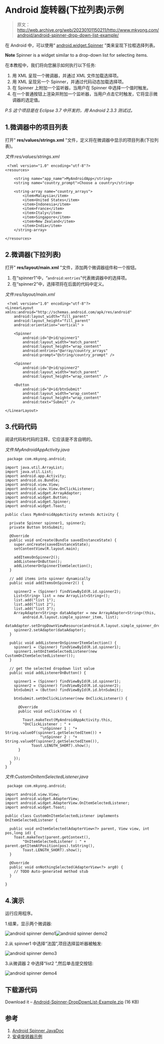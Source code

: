 # Android 旋转器(下拉列表)示例

> 原文：<http://web.archive.org/web/20230101150211/http://www.mkyong.com/android/android-spinner-drop-down-list-example/>

在 Android 中，可以使用“ [android.widget.Spinner](http://web.archive.org/web/20220121215439/https://developer.android.com/reference/android/widget/Spinner.html) ”类来呈现下拉框选择列表。

**Note**
Spinner is a widget similar to a drop-down list for selecting items.

在本教程中，我们将向您展示如何执行以下任务:

1.  用 XML 呈现一个微调器，并通过 XML 文件加载选择项。
2.  用 XML 呈现另一个 Spinner，并通过代码动态加载选择项。
3.  在 Spinner 上附加一个监听器，当用户在 Spinner 中选择一个值时触发。
4.  在一个普通按钮上渲染并附加一个监听器，当用户点击它时触发，它将显示微调器的选定值。

*P.S 这个项目是在 Eclipse 3.7 中开发的，用 Android 2.3.3 测试过。*

## 1.微调器中的项目列表

打开" **res/values/strings.xml** "文件，定义将在微调器中显示的项目列表(下拉列表)。

*文件:res/values/strings.xml*

```
 <?xml version="1.0" encoding="utf-8"?>
<resources>

    <string name="app_name">MyAndroidApp</string>
    <string name="country_prompt">Choose a country</string>

    <string-array name="country_arrays">
        <item>Malaysia</item>
        <item>United States</item>
        <item>Indonesia</item>
        <item>France</item>
        <item>Italy</item>
        <item>Singapore</item>
        <item>New Zealand</item>
        <item>India</item>
    </string-array>

</resources> 
```

## 2.微调器(下拉列表)

打开" **res/layout/main.xml** "文件，添加两个微调器组件和一个按钮。

1.  在“spinner1”中，“`android:entries`”代表微调器中的选择项。
2.  在“spinner2”中，选择项将在后面的代码中定义。

*文件:res/layout/main.xml*

```
 <?xml version="1.0" encoding="utf-8"?>
<LinearLayout xmlns:android="http://schemas.android.com/apk/res/android"
    android:layout_width="fill_parent"
    android:layout_height="fill_parent"
    android:orientation="vertical" >

    <Spinner
        android:id="@+id/spinner1"
        android:layout_width="match_parent"
        android:layout_height="wrap_content"
        android:entries="@array/country_arrays"
        android:prompt="@string/country_prompt" />

    <Spinner
        android:id="@+id/spinner2"
        android:layout_width="match_parent"
        android:layout_height="wrap_content" />

    <Button
        android:id="@+id/btnSubmit"
        android:layout_width="wrap_content"
        android:layout_height="wrap_content"
        android:text="Submit" />

</LinearLayout> 
```

## 3.代码代码

阅读代码和代码的注释，它应该是不言自明的。

*文件:MyAndroidAppActivity.java*

```
 package com.mkyong.android;

import java.util.ArrayList;
import java.util.List;
import android.app.Activity;
import android.os.Bundle;
import android.view.View;
import android.view.View.OnClickListener;
import android.widget.ArrayAdapter;
import android.widget.Button;
import android.widget.Spinner;
import android.widget.Toast;

public class MyAndroidAppActivity extends Activity {

  private Spinner spinner1, spinner2;
  private Button btnSubmit;

  @Override
  public void onCreate(Bundle savedInstanceState) {
	super.onCreate(savedInstanceState);
	setContentView(R.layout.main);

	addItemsOnSpinner2();
	addListenerOnButton();
	addListenerOnSpinnerItemSelection();
  }

  // add items into spinner dynamically
  public void addItemsOnSpinner2() {

	spinner2 = (Spinner) findViewById(R.id.spinner2);
	List<String> list = new ArrayList<String>();
	list.add("list 1");
	list.add("list 2");
	list.add("list 3");
	ArrayAdapter<String> dataAdapter = new ArrayAdapter<String>(this,
		android.R.layout.simple_spinner_item, list);
	dataAdapter.setDropDownViewResource(android.R.layout.simple_spinner_dropdown_item);
	spinner2.setAdapter(dataAdapter);
  }

  public void addListenerOnSpinnerItemSelection() {
	spinner1 = (Spinner) findViewById(R.id.spinner1);
	spinner1.setOnItemSelectedListener(new CustomOnItemSelectedListener());
  }

  // get the selected dropdown list value
  public void addListenerOnButton() {

	spinner1 = (Spinner) findViewById(R.id.spinner1);
	spinner2 = (Spinner) findViewById(R.id.spinner2);
	btnSubmit = (Button) findViewById(R.id.btnSubmit);

	btnSubmit.setOnClickListener(new OnClickListener() {

	  @Override
	  public void onClick(View v) {

	    Toast.makeText(MyAndroidAppActivity.this,
		"OnClickListener : " + 
                "\nSpinner 1 : "+ String.valueOf(spinner1.getSelectedItem()) + 
                "\nSpinner 2 : "+ String.valueOf(spinner2.getSelectedItem()),
			Toast.LENGTH_SHORT).show();
	  }

	});
  }
} 
```

*文件:CustomOnItemSelectedListener.java*

```
 package com.mkyong.android;

import android.view.View;
import android.widget.AdapterView;
import android.widget.AdapterView.OnItemSelectedListener;
import android.widget.Toast;

public class CustomOnItemSelectedListener implements OnItemSelectedListener {

  public void onItemSelected(AdapterView<?> parent, View view, int pos,long id) {
	Toast.makeText(parent.getContext(), 
		"OnItemSelectedListener : " + parent.getItemAtPosition(pos).toString(),
		Toast.LENGTH_SHORT).show();
  }

  @Override
  public void onNothingSelected(AdapterView<?> arg0) {
	// TODO Auto-generated method stub
  }

} 
```

## 4.演示

运行应用程序。

1.结果，显示两个微调器:

![android spinner demo1](img/d8e56c96fd3c3e2f9f8652246f755b53.png "android-spinner-demo1")![android spinner demo2](img/7a848152f431383456763bcf9e216000.png "android-spinner-demo2")

2.从 spinner1 中选择“法国”,项目选择监听器被触发:

![android spinner demo3](img/9d0f9750e528ce5cbdf299782a6184c6.png "android-spinner-demo3")

3.从微调器 2 中选择“list2 ”,然后单击提交按钮:

![android spinner demo4](img/4714baabf9360bbba541d008ae5ee013.png "android-spinner-demo4")

## 下载源代码

Download it – [Android-Spinner-DropDownList-Example.zip](http://web.archive.org/web/20220121215439/http://www.mkyong.com/wp-content/uploads/2011/11/Android-Spinner-DropDownList-Example.zip) (16 KB)

## 参考

1.  [Android Spinner JavaDoc](http://web.archive.org/web/20220121215439/https://developer.android.com/reference/android/widget/Spinner.html)
2.  [安卓旋转器示例](http://web.archive.org/web/20220121215439/https://developer.android.com/resources/tutorials/views/hello-spinner.html)

<input type="hidden" id="mkyong-current-postId" value="10242">